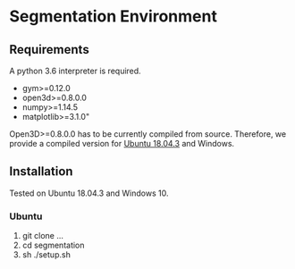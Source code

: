 # Segmentation Environment

## Requirements

A python 3.6 interpreter is required.

* gym>=0.12.0
* open3d>=0.8.0.0
* numpy>=1.14.5
* matplotlib>=3.1.0"

Open3D>=0.8.0.0 has to be currently compiled from source. Therefore, we provide a compiled version for 
[Ubuntu 18.04.3](https://nextcloud.mirevi.medien.hs-duesseldorf.de/index.php/s/bw8kATaLcieNE9q) and Windows.

## Installation

Tested on Ubuntu 18.04.3 and Windows 10. 

### Ubuntu

1. git clone ...
2. cd segmentation
3. sh ./setup.sh
